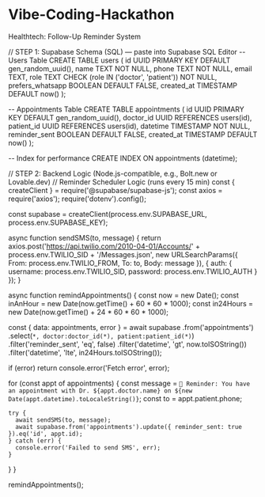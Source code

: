 # Vibe-Coding-Hackathon

Healthtech: Follow-Up Reminder System

// STEP 1: Supabase Schema (SQL) — paste into Supabase SQL Editor
-- Users Table
CREATE TABLE users (
  id UUID PRIMARY KEY DEFAULT gen_random_uuid(),
  name TEXT NOT NULL,
  phone TEXT NOT NULL,
  email TEXT,
  role TEXT CHECK (role IN ('doctor', 'patient')) NOT NULL,
  prefers_whatsapp BOOLEAN DEFAULT FALSE,
  created_at TIMESTAMP DEFAULT now()
);

-- Appointments Table
CREATE TABLE appointments (
  id UUID PRIMARY KEY DEFAULT gen_random_uuid(),
  doctor_id UUID REFERENCES users(id),
  patient_id UUID REFERENCES users(id),
  datetime TIMESTAMP NOT NULL,
  reminder_sent BOOLEAN DEFAULT FALSE,
  created_at TIMESTAMP DEFAULT now()
);

-- Index for performance
CREATE INDEX ON appointments (datetime);


// STEP 2: Backend Logic (Node.js-compatible, e.g., Bolt.new or Lovable.dev)
// Reminder Scheduler Logic (runs every 15 min)
const { createClient } = require('@supabase/supabase-js');
const axios = require('axios');
require('dotenv').config();

const supabase = createClient(process.env.SUPABASE_URL, process.env.SUPABASE_KEY);

async function sendSMS(to, message) {
  return axios.post('https://api.twilio.com/2010-04-01/Accounts/' + process.env.TWILIO_SID + '/Messages.json', new URLSearchParams({
    From: process.env.TWILIO_FROM,
    To: to,
    Body: message
  }), {
    auth: {
      username: process.env.TWILIO_SID,
      password: process.env.TWILIO_AUTH
    }
  });
}

async function remindAppointments() {
  const now = new Date();
  const inAnHour = new Date(now.getTime() + 60 * 60 * 1000);
  const in24Hours = new Date(now.getTime() + 24 * 60 * 60 * 1000);

  const { data: appointments, error } = await supabase
    .from('appointments')
    .select(`*, doctor:doctor_id(*), patient:patient_id(*)`)
    .filter('reminder_sent', 'eq', false)
    .filter('datetime', 'gt', now.toISOString())
    .filter('datetime', 'lte', in24Hours.toISOString());

  if (error) return console.error('Fetch error', error);

  for (const appt of appointments) {
    const message = `📅 Reminder: You have an appointment with Dr. ${appt.doctor.name} on ${new Date(appt.datetime).toLocaleString()}`;
    const to = appt.patient.phone;

    try {
      await sendSMS(to, message);
      await supabase.from('appointments').update({ reminder_sent: true }).eq('id', appt.id);
    } catch (err) {
      console.error('Failed to send SMS', err);
    }
  }
}

remindAppointments();
